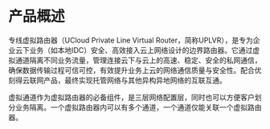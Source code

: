 # 产品概述

专线虚拟路由器（UCloud Private Line Virtual Router，简称UPLVR），是专为企业云下业务（如本地IDC）安全、高效接入云上网络设计的边界路由器。它通过虚拟通道隔离不同业务流量，管理连接云下与云上的高速、稳定、安全的私网通信，确保数据传输过程可信可控，有效提升业务上云的网络通信质量与安全性。配合优刻得云联网产品，最终实现托管网络与其他异构异地网络的互联互通。

虚拟通道作为虚拟路由器的必备组件，是三层网络配置层，同时也可以方便客户划分业务隔离。一个虚拟路由器内可以有多个通道，一个通道仅能关联一个虚拟路由器。

